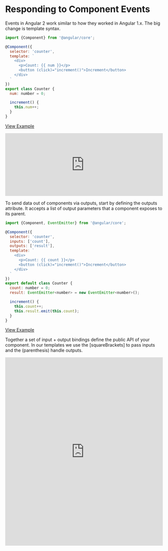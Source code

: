 # Responding to Component Events

Events in Angular 2 work similar to how they worked in Angular 1.x. The big change is template syntax.

```js
import {Component} from '@angular/core';

@Component({
  selector: 'counter',
  template: `
    <div>
      <p>Count: {{ num }}</p>
      <button (click)="increment()">Increment</button>
    </div>
  `
})
export class Counter {
  num: number = 0;

  increment() {
    this.num++;
  }
}
```

[View Example](http://plnkr.co/edit/bBeHq0a0mtp5I9z2lpJ6?p=preview)

<iframe class="no-pdf" style="width: 100%; height: 200px" src="http://embed.plnkr.co/bBeHq0a0mtp5I9z2lpJ6/" frameborder="0" allowfullscren="allowfullscren"></iframe>


To send data out of components via outputs, start by defining the outputs attribute. It accepts a list of output parameters that a component exposes to its parent.

```js
import {Component, EventEmitter} from '@angular/core';

@Component({
  selector: 'counter',
  inputs: ['count'],
  outputs: ['result'],
  template: `
    <div>
      <p>Count: {{ count }}</p>
      <button (click)="increment()">Increment</button>
    </div>
  `
})
export default class Counter {
  count: number = 0;
  result: EventEmitter<number> = new EventEmitter<number>();

  increment() {
    this.count++;
    this.result.emit(this.count);
  }
}
```

[View Example](http://plnkr.co/edit/LEXaJmvvSpVgSNL4KX9H?p=preview)


Together a set of input + output bindings define the public API of your component. In our templates we use the [squareBrackets] to pass inputs and the (parenthesis) handle outputs.

<iframe class="no-pdf" style="width: 100%; height: 600px" src="http://embed.plnkr.co/LEXaJmvvSpVgSNL4KX9H/" frameborder="0" allowfullscren="allowfullscren"></iframe>

